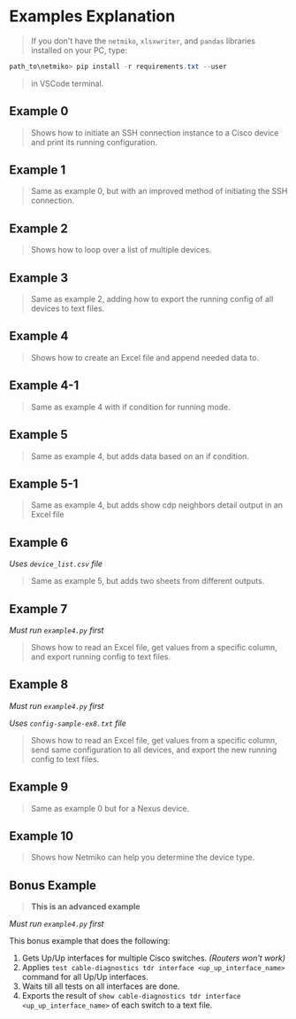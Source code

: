 # Examples Explanation

> If you don't have the `netmiko`, `xlsxwriter`, and `pandas` libraries installed on your PC, type:

```powershell
path_to\netmiko> pip install -r requirements.txt --user
```

> in VSCode terminal.

## Example 0

> Shows how to initiate an SSH connection instance to a Cisco device and print its running configuration.

## Example 1

> Same as example 0, but with an improved method of initiating the SSH connection.

## Example 2

> Shows how to loop over a list of multiple devices.

## Example 3

> Same as example 2, adding how to export the running config of all devices to text files.

## Example 4

> Shows how to create an Excel file and append needed data to.

## Example 4-1

> Same as example 4 with if condition for running mode.

## Example 5

> Same as example 4, but adds data based on an if condition.

## Example 5-1

> Same as example 4, but adds show cdp neighbors detail output in an Excel file

## Example 6

_Uses `device_list.csv` file_

> Same as example 5, but adds two sheets from different outputs.

## Example 7

_Must run `example4.py` first_

> Shows how to read an Excel file, get values from a specific column, and export running config to text files.

## Example 8

_Must run `example4.py` first_

_Uses `config-sample-ex8.txt` file_

> Shows how to read an Excel file, get values from a specific column, send same configuration to all devices, and export the new running config to text files.

## Example 9

> Same as example 0 but for a Nexus device.

## Example 10

> Shows how Netmiko can help you determine the device type.

## Bonus Example

> **This is an advanced example**

_Must run `example4.py` first_

This bonus example that does the following:

1. Gets Up/Up interfaces for multiple Cisco switches. _(Routers won't work)_
2. Applies `test cable-diagnostics tdr interface <up_up_interface_name>` command for all Up/Up interfaces.
3. Waits till all tests on all interfaces are done.
4. Exports the result of `show cable-diagnostics tdr interface <up_up_interface_name>` of each switch to a text file.
